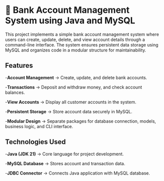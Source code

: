 # 🏦 Bank Account Management System using Java and MySQL
  
  This project implements a simple bank account management system where users can create, update, delete, and view account details through a command-line interface. The system ensures persistent data storage using MySQL and organizes code in a modular structure for maintainability.

## Features

  -**Account Management** → Create, update, and delete bank accounts.
  
  -**Transactions** → Deposit and withdraw money, and check account balances.
  
  -**View Accounts** → Display all customer accounts in the system.
  
  -**Persistent Storage** → Store account data securely in MySQL.
  
  -**Modular Design** → Separate packages for database connection, models, business logic, and CLI interface.

## Technologies Used

  -**Java (JDK 21)** → Core language for project development.
  
  -**MySQL Database** → Stores account and transaction data.
  
  -**JDBC Connector** → Connects Java application with MySQL database.
